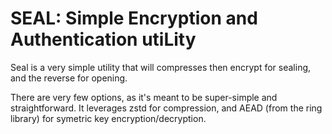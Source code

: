 # SEAL: **S**imple **E**ncryption and **A**uthentication uti**L**ity

Seal is a very simple utility that will compresses then encrypt for sealing, and the reverse for opening.

There are very few options, as it's meant to be super-simple and straightforward. It leverages zstd for compression, and AEAD (from the ring library) for symetric key encryption/decryption.
